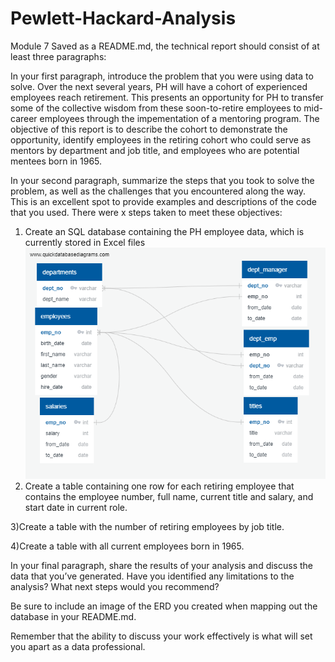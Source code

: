 # Pewlett-Hackard-Analysis
Module 7
Saved as a README.md, the technical report should consist of at least three paragraphs:

In your first paragraph, introduce the problem that you were using data to solve.
Over the next several years, PH will have a cohort of experienced employees reach retirement.  This presents an opportunity for PH to transfer some of the collective wisdom from these soon-to-retire employees to mid-career employees through the impementation of a mentoring program.  The objective of this report is to describe the cohort to demonstrate the opportunity, identify employees in the retiring cohort who could serve as mentors by department and job title, and employees who are potential mentees born in 1965.  

In your second paragraph, summarize the steps that you took to solve the problem, as well as the challenges that you encountered along the way. This is an excellent spot to provide examples and descriptions of the code that you used.
There were x steps taken to meet these objectives:
1) Create an SQL database containing the PH employee data, which is currently stored in Excel files
![EmployeeDB.png.png](/EmployeeDB.png.png)
2) Create a table containing one row for each retiring employee that contains the employee number, full name, current title and salary, and start date in current role.

3)Create a table with the number of retiring employees by job title.

4)Create a table with all current employees born in 1965.

In your final paragraph, share the results of your analysis and discuss the data that you’ve generated. Have you identified any limitations to the analysis? What next steps would you recommend?



Be sure to include an image of the ERD you created when mapping out the database in your README.md.

Remember that the ability to discuss your work effectively is what will set you apart as a data professional. 
